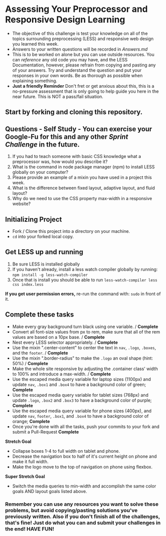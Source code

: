 # Assessing Your Preprocessor and Responsive Design Learning

* The objective of this challenge is test your knowledge on all of the topics surrounding preprocessing (LESS) and responsive web design you learned this week.
* Answers to your written questions will be recorded in _Answers.md_
* This is to be worked on alone but you can use outside resources. You can _reference_ any old code you may have, and the LESS Documentation, however, please refrain from copying and pasting any of your answers. Try and understand the question and put your responses in your own words. Be as thorough as possible when explaining something.
* **Just a friendly Reminder** Don't fret or get anxious about this, this is a no-pressure assessment that is only going to help guide you here in the near future. This is NOT a pass/fail situation.

## Start by forking and cloning this repository.

## Questions - Self Study - You can exercise your Google-Fu for this and any other _Sprint Challenge_ in the future.

1. If you had to teach someone with basic CSS knowledge what a preprocessor was, how would you describe it?
2. What is the command in node package manager (npm) to install LESS globally on your computer?
3. Please provide an example of a mixin you have used in a project this week.
4. What is the difference between fixed layout, adaptive layout, and fluid layout?
5. Why do we need to use the CSS property max-width in a responsive website?


## Initializing Project
* Fork / Clone this project into a directory on your machine.
* `cd` into your forked local copy.

## Get LESS up and running
1. Be sure LESS is installed globally
2. If you haven't already, install a less watch compiler globally by running: `npm install -g less-watch-compiler`
1. Once that is install you should be able to run `less-watch-compiler less css index.less`

**If you get user permission errors,** re-run the command with: `sudo` in front of it.

## Complete these tasks
* Make every gray background turn black using one variable. / **Complete**
* Convert all font-size values from px to rem, make sure that all of the rem values are based on a 10px base. / **Complete**
* Nest every LESS selector appropriately. / **Complete**
* Use the mixin ".center-content" to center the text in `nav`, `.logo`, `.boxes`, and the `footer`. / **Complete**
* Use the mixin ".border-radius" to make the `.logo` an oval shape (hint: 50%) / **Complete**
* Make the whole site responsive by adjusting the .container class' width to 100% and introduce a max-width. / **Complete**
* Use the escaped media query variable for laptop sizes (1100px) and update `nav`, `.box1` and `.box4` to have a background color of green; **Complete**
* Use the escaped media query variable for tablet sizes (768px) and update `.logo`, `.box2` and `.box3` to have a background color of purple; **Complete**
* Use the escaped media query variable for phone sizes (400px), and update `nav`, `footer`, `.box1`, and `.box4` to have a background color of orange; **Complete**
* Once you're done with all the tasks, push your commits to your fork and submit a Pull-Request **Complete**

**Stretch Goal**
* Collapse boxes 1-4 to full width on tablet and phone.
* Decrease the navigation box to half of it's current height on phone and make it full width.
* Make the logo move to the top of navigation on phone using flexbox.

**Super Stretch Goal**
* Switch the media queries to min-width and accomplish the same color goals AND layout goals listed above.

### Remember you can use any resources you want to solve these problems, but avoid copying/pasting solutions you've previously written. Also if you don't finish all of the challenges, that's fine! Just do what you can and submit your challenges in the end! HAVE FUN!
